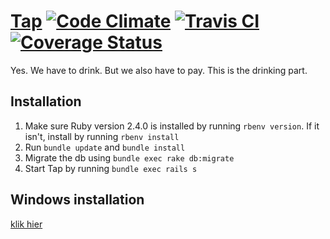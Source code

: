 # [Tap](https://zeus.ugent.be/tap) [![Code Climate](https://codeclimate.com/github/ZeusWPI/Tap/badges/gpa.svg)](https://codeclimate.com/github/ZeusWPI/Tap) [![Travis CI](https://travis-ci.org/ZeusWPI/Tap.svg)](https://travis-ci.org/ZeusWPI/Tap) [![Coverage Status](https://coveralls.io/repos/ZeusWPI/Tap/badge.svg?branch=master&service=github)](https://coveralls.io/github/ZeusWPI/Tap?branch=master)

Yes. We have to drink. But we also have to pay. This is the drinking part.

## Installation

1. Make sure Ruby version 2.4.0 is installed by running `rbenv version`. If it isn't, install by running `rbenv install`
2. Run `bundle update` and `bundle install`
3. Migrate the db using `bundle exec rake db:migrate`
4. Start Tap by running `bundle exec rails s`

## Windows installation

[klik hier](README_WINDOWS.md)